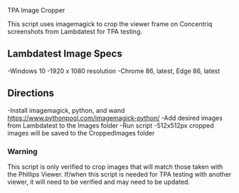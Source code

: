 TPA Image Cropper

This script uses imagemagick to crop the viewer frame on Concentriq screenshots from Lambdatest for TPA testing.

## Lambdatest Image Specs
-Windows 10
-1920 x 1080 resolution 
-Chrome 86, latest, Edge 86, latest

## Directions
-Install imagemagick, python, and wand
https://www.pythonpool.com/imagemagick-python/
-Add desired images from Lambdatest to the Images folder
-Run script
-512x512px cropped images will be saved to the CroppedImages folder

### Warning
This script is only verified to crop images that will match those taken with the Phillips Viewer. If/when this script is needed for TPA testing with another viewer, it will need to be verified and may need to be updated.
